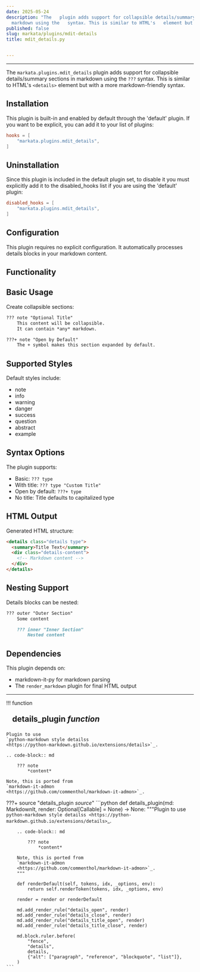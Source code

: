 ```yaml
---
date: 2025-05-24
description: "The   plugin adds support for collapsible details/summary sections in
  markdown using the   syntax. This is similar to HTML's   element but with a more\u2026"
published: false
slug: markata/plugins/mdit-details
title: mdit_details.py


---
```


---

The `markata.plugins.mdit_details` plugin adds support for collapsible details/summary
sections in markdown using the `???` syntax. This is similar to HTML's `<details>` element
but with a more markdown-friendly syntax.

## Installation

This plugin is built-in and enabled by default through the 'default' plugin.
If you want to be explicit, you can add it to your list of plugins:

```toml
hooks = [
    "markata.plugins.mdit_details",
]
```

## Uninstallation

Since this plugin is included in the default plugin set, to disable it you must explicitly
add it to the disabled_hooks list if you are using the 'default' plugin:

```toml
disabled_hooks = [
    "markata.plugins.mdit_details",
]
```

## Configuration

This plugin requires no explicit configuration. It automatically processes details
blocks in your markdown content.

## Functionality

## Basic Usage

Create collapsible sections:
```markdown
??? note "Optional Title"
    This content will be collapsible.
    It can contain *any* markdown.

???+ note "Open by Default"
    The + symbol makes this section expanded by default.
```

## Supported Styles

Default styles include:
- note
- info
- warning
- danger
- success
- question
- abstract
- example

## Syntax Options

The plugin supports:
- Basic: `??? type`
- With title: `??? type "Custom Title"`
- Open by default: `???+ type`
- No title: Title defaults to capitalized type

## HTML Output

Generated HTML structure:
```html
<details class="details type">
  <summary>Title Text</summary>
  <div class="details-content">
    <!-- Markdown content -->
  </div>
</details>
```

## Nesting Support

Details blocks can be nested:
```markdown
??? outer "Outer Section"
    Some content

    ??? inner "Inner Section"
        Nested content
```

## Dependencies

This plugin depends on:
- markdown-it-py for markdown parsing
- The `render_markdown` plugin for final HTML output

---

!!! function
    <h2 id="details_plugin" class="admonition-title" style="margin: 0; padding: .5rem 1rem;">details_plugin <em class="small">function</em></h2>

    Plugin to use
    `python-markdown style detailss
    <https://python-markdown.github.io/extensions/details>`_.

    .. code-block:: md

        ??? note
            *content*

    Note, this is ported from
    `markdown-it-admon
    <https://github.com/commenthol/markdown-it-admon>`_.

???+ source "details_plugin <em class='small'>source</em>"
    ```python
    def details_plugin(md: MarkdownIt, render: Optional[Callable] = None) -> None:
        """Plugin to use
        `python-markdown style detailss
        <https://python-markdown.github.io/extensions/details>`_.

        .. code-block:: md

            ??? note
                *content*

        Note, this is ported from
        `markdown-it-admon
        <https://github.com/commenthol/markdown-it-admon>`_.
        """

        def renderDefault(self, tokens, idx, _options, env):
            return self.renderToken(tokens, idx, _options, env)

        render = render or renderDefault

        md.add_render_rule("details_open", render)
        md.add_render_rule("details_close", render)
        md.add_render_rule("details_title_open", render)
        md.add_render_rule("details_title_close", render)

        md.block.ruler.before(
            "fence",
            "details",
            details,
            {"alt": ["paragraph", "reference", "blockquote", "list"]},
        )
    ```
